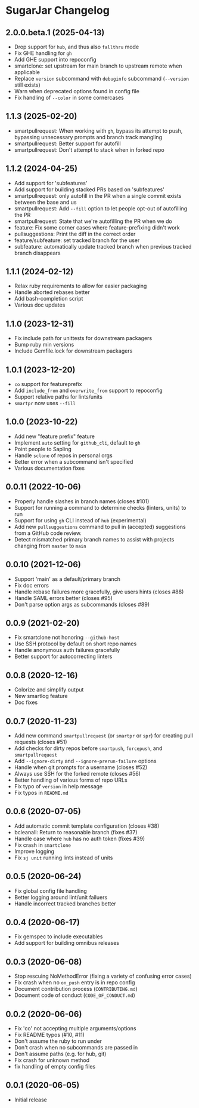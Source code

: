 # SugarJar Changelog

## 2.0.0.beta.1 (2025-04-13)

* Drop support for `hub`, and thus also `fallthru` mode
* Fix GHE handling for `gh`
* Add GHE support into repoconfig
* smartclone: set upstream for main branch to upstream remote when applicable
* Replace `version` subcommand with `debuginfo` subcommand (`--version` still
  exists)
* Warn when deprecated options found in config file
* Fix handling of `--color` in some cornercases

## 1.1.3 (2025-02-20)

* smartpullrequest: When working with `gh`, bypass its attempt to push,
  bypassing unnecessary prompts and branch track mangling
* smartpullrequest: Better support for autofill
* smartpullrequest: Don't attempt to stack when in forked repo

## 1.1.2 (2024-04-25)

* Add support for 'subfeatures'
* Add support for building stacked PRs based on 'subfeatures'
* smartpullrequest: only autofill in the PR when a single commit exists between
  the base and us
* smartpullrequest: Add `--fill` option to let people opt-out of autofilling the
  PR
* smartpullrequest: State that we're autofilling the PR when we do
* feature: Fix some corner cases where feature-prefixing didn't work
* pullsuggestions: Print the diff in the correct order
* feature/subfeature: set tracked branch for the user
* subfeature: automatically update tracked branch when previous tracked branch
  disappears

## 1.1.1 (2024-02-12)

* Relax ruby requirements to allow for easier packaging
* Handle aborted rebases better
* Add bash-completion script
* Various doc updates

## 1.1.0 (2023-12-31)

* Fix include path for unittests for downstream packagers
* Bump ruby min versions
* Include Gemfile.lock for downstream packagers

## 1.0.1 (2023-12-20)

* `co` support for featureprefix
* Add `include_from` and `overwrite_from` support to repoconfig
* Support relative paths for lints/units
* `smartpr` now uses `--fill`

## 1.0.0 (2023-10-22)

* Add new "feature prefix" feature
* Implement `auto` setting for `github_cli`, default to `gh`
* Point people to Sapling
* Handle `sclone` of repos in personal orgs
* Better error when a subcommand isn't specified
* Various documentation fixes

## 0.0.11 (2022-10-06)

* Properly handle slashes in branch names (closes #101)
* Support for running a command to determine checks (linters, units) to run
* Support for using `gh` CLI instead of `hub` (experimental)
* Add new `pullsuggestions` command to pull in (accepted) suggestions from a
  GitHub code review.
* Detect mismatched primary branch names to assist with projects changing from
  `master` to `main`

## 0.0.10 (2021-12-06)

* Support 'main' as a default/primary branch
* Fix doc errors
* Handle rebase failures more gracefully, give users hints (closes #88)
* Handle SAML errors better (closes #95)
* Don't parse option args as subcommands (closes #89)

## 0.0.9 (2021-02-20)

* Fix smartclone not honoring `--github-host`
* Use SSH protocol by default on short repo names
* Handle anonymous auth failures gracefully
* Better support for autocorrecting linters

## 0.0.8 (2020-12-16)

* Colorize and simplify output
* New smartlog feature
* Doc fixes

## 0.0.7 (2020-11-23)

* Add new command `smartpullrequest` (or `smartpr` or `spr`) for creating
  pull requests (closes #51)
* Add checks for dirty repos before `smartpush`, `forcepush`, and
  `smartpullrequest`
* Add `--ignore-dirty` and `--ignore-prerun-failure` options
* Handle when git prompts for a username (closes #52)
* Always use SSH for the forked remote (closes #56)
* Better handling of various forms of repo URLs
* Fix typo of `version` in help message
* Fix typos in `README.md`

## 0.0.6 (2020-07-05)

* Add automatic commit template configuration (closes #38)
* bcleanall: Return to reasonable branch (fixes #37)
* Handle case where `hub` has no auth token (fixes #39)
* Fix crash in `smartclone`
* Improve logging
* Fix `sj unit` running lints instead of units

## 0.0.5 (2020-06-24)

* Fix global config file handling
* Better logging around lint/unit failuers
* Handle incorrect tracked branches better

## 0.0.4 (2020-06-17)

* Fix gemspec to include executables
* Add support for building omnibus releases

## 0.0.3 (2020-06-08)

* Stop rescuing NoMethodError (fixing a variety of confusing error cases)
* Fix crash when no `on_push` entry is in repo config
* Document contribution process (`CONTRIBUTING.md`)
* Document code of conduct (`CODE_OF_CONDUCT.md`)

## 0.0.2 (2020-06-06)

* Fix 'co' not accepting multiple arguments/options
* Fix README typos (#10, #11)
* Don't assume the ruby to run under
* Don't crash when no subcommands are passed in
* Don't assume paths (e.g. for hub, git)
* Fix crash for unknown method
* fix handling of empty config files

## 0.0.1 (2020-06-05)

* Initial release
